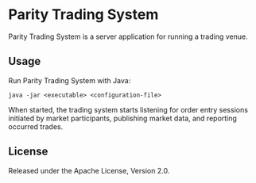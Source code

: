 Parity Trading System
=====================

Parity Trading System is a server application for running a trading venue.


Usage
-----

Run Parity Trading System with Java:

    java -jar <executable> <configuration-file>

When started, the trading system starts listening for order entry sessions
initiated by market participants, publishing market data, and reporting
occurred trades.


License
-------

Released under the Apache License, Version 2.0.

